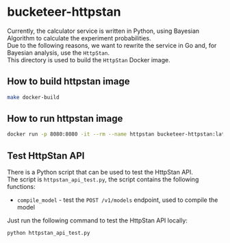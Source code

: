 # bucketeer-httpstan

Currently, the calculator service is written in Python, using Bayesian Algorithm to calculate the experiment
probabilities.\
Due to the following reasons, we want to rewrite the service in Go and, for Bayesian analysis, use the `HttpStan`.\
This directory is used to build the `HttpStan` Docker image.

## How to build httpstan image

```bash
make docker-build
```

## How to run httpstan image

```bash
docker run -p 8080:8080 -it --rm --name httpstan bucketeer-httpstan:latest
```

## Test HttpStan API

There is a Python script that can be used to test the HttpStan API.\
The script is `httpstan_api_test.py`, the script contains the following functions:

- `compile_model` - test the `POST /v1/models` endpoint, used to compile the model

Just run the following command to test the HttpStan API locally:

```bash
python httpstan_api_test.py
```